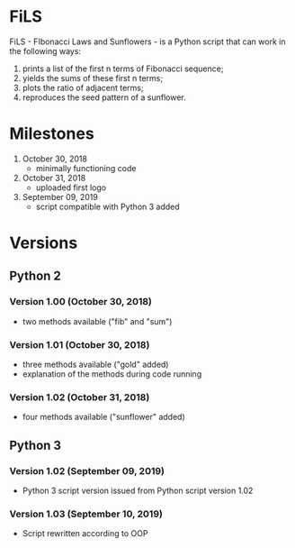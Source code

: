 # FiLS

FiLS - FIbonacci Laws and Sunflowers - is a Python script that can work in the following ways:
1. prints a list of the first n terms of Fibonacci sequence;
2. yields the sums of these first n terms;
3. plots the ratio of adjacent terms;
4. reproduces the seed pattern of a sunflower.

# Milestones

1. October 30, 2018
   - minimally functioning code
2. October 31, 2018
   - uploaded first logo
3. September 09, 2019
   - script compatible with Python 3 added

# Versions
## Python 2
### Version 1.00 (October 30, 2018)
   - two methods available ("fib" and "sum")
### Version 1.01 (October 30, 2018)
   - three methods available ("gold" added)
   - explanation of the methods during code running
### Version 1.02 (October 31, 2018)
   - four methods available ("sunflower" added)
## Python 3
### Version 1.02 (September 09, 2019)
   - Python 3 script version issued from Python script version 1.02
### Version 1.03 (September 10, 2019)
   - Script rewritten according to OOP
